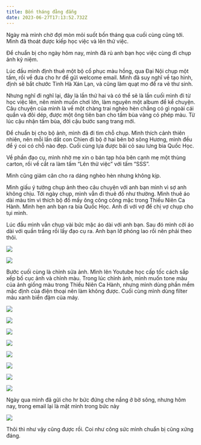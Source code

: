```yaml
---
title: Bốn tháng đằng đẵng
date: 2023-06-27T17:13:52.732Z
---
```


Ngày mà mình chờ đợi mòn mỏi suốt bốn tháng qua cuối cùng cũng tới.
Mình đã thoát được kiếp học việc và lên thử việc.

Để chuẩn bị cho ngày hôm nay, mình đã rủ anh bạn học việc cùng đi chụp ảnh kỷ niệm.

Lúc đầu mình định thuê một bộ cổ phục màu hồng, qua Đại Nội chụp một tấm, rồi về đưa cho hr để gửi welcome email. Mình đã suy nghĩ về tạo hình, định sẽ bắt chước Tinh Hà Xán Lạn, và cũng làm quạt mo để ra vẻ thư sinh.

Nhưng nghĩ đi nghĩ lại, đây là lần thứ hai và có thể sẽ là lần cuối mình đi từ học việc lên, nên mình muốn chơi lớn, làm nguyên một album để kể chuyện. Câu chuyện của mình là về một chàng trai nghèo hèn chẳng có gì ngoài cái quần và đôi dép, được một ông tiên ban cho tấm bùa vàng có phép màu. Từ lúc cậu nhận tấm bùa, đời cậu bước sang trang mới.

Để chuẩn bị cho bộ ảnh, mình đã đi tìm chỗ chụp. Mình thích cảnh thiên nhiên, nên mỗi lần dắt con Chien đi bộ ở hai bên bờ sông Hương, mình đều để ý coi có chỗ nào đẹp. Cuối cùng lựa được bãi cỏ sau lưng bia Quốc Học.

Về phần đạo cụ, mình nhờ mẹ xin o bán tạp hóa bên cạnh mẹ một thùng carton, rồi về cắt ra làm tấm “Lên thử việc” với tấm “SSS”.

Mình cũng giảm cân cho ra dáng nghèo hèn nhưng không kịp.

Mình giấu ý tưởng chụp ảnh theo câu chuyện với anh bạn mình vì sợ anh không chịu. Tới ngày chụp, mình vẫn đi thuê đồ như thường. Mình thuê áo dài màu tím vì thích bộ đồ mấy ông công công mặc trong Thiếu Niên Ca Hành. Mình hẹn anh bạn ra bia Quốc Học. Anh đi với vợ để chị vợ chụp cho tụi mình.

Lúc đầu mình vẫn chụp vài bức mặc áo dài với anh bạn. Sau đó mình cởi áo dài với quần trắng rồi lấy đạo cụ ra. Anh bạn lỡ phóng lao rồi nên phải theo thôi.

![](../uploads/fab86859-f971-4380-897f-1e7182366c69_1753x1325.jpg)

![](../uploads/e98ac987-a3b6-4341-9293-28fa865f07df_1330x1330.jpg)

Bước cuối cùng là chỉnh sửa ảnh. Mình lên Youtube học cấp tốc cách sắp xếp bố cục ảnh và chỉnh màu. Trong lúc chỉnh ảnh, mình muốn tone màu của ảnh giống màu trong Thiếu Niên Ca Hành, nhưng mình dùng phần mềm mặc định của điện thoại nên làm không được. Cuối cùng mình dùng filter màu xanh biển đậm của máy.

![](../uploads/c400dc8e-7fcb-4652-9fd7-42285ef41a35_2087x2087.jpg)

![](../uploads/be751c36-6f15-441b-abe2-761d17b0930d_1800x1800.jpg)

![](../uploads/668563e5-5cbd-4ced-869c-019531c7beec_2107x2107.jpg)

![](../uploads/78aae524-c09b-4772-858c-78ad1b67c49e_2192x2192.jpg)

![](../uploads/a213f320-296e-4bb6-8f88-28c49f7dc582_2126x2126.jpg)

![](../uploads/b3241a8c-7072-4b40-9e1c-1413c16c83bd_1913x1913.jpg)

![](../uploads/9625309a-aaa4-408a-879e-82c15c9f94d9_1917x1917.jpg)

![](../uploads/7c1371a5-8c29-42fc-8921-99da5f721433_1758x1758.jpg)

Ngày qua mình đã gửi cho hr bức đứng che nắng ở bờ sông, nhưng hôm nay, trong email lại là mặt mình trong bức này

![](../uploads/f68237f6-220c-4b9b-b1cb-2b4fa1552abf_1478x1837.jpg)

Thôi thì như vậy cũng được rồi. Coi như công sức mình chuẩn bị cũng xứng đáng.
